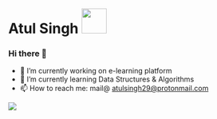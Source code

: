# Atul Singh <img src="https://github.com/TheDudeThatCode/TheDudeThatCode/blob/master/Assets/Developer.gif" width="50px">
### Hi there 👋

- 🔭 I’m currently working on e-learning platform
- 🌱 I’m currently learning Data Structures & Algorithms
- 📫 How to reach me: mail@ atulsingh29@protonmail.com

![](https://komarev.com/ghpvc/?username=atulsingh029&color=blue&style=plastic&label=Github+Profile+Views)

[linkedin]: https://www.linkedin.com/in/atulsingh29/
[instagram]: https://www.instagram.com/atulsingh.29/




